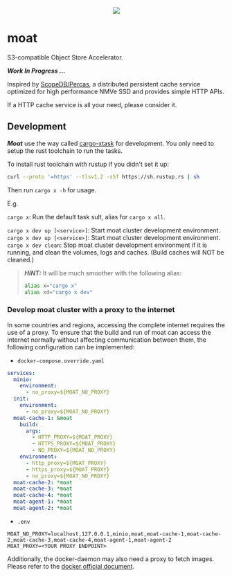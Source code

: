 <p align="center">
    <img src="https://raw.githubusercontent.com/mrcroxx/moat/main/etc/logo/slogan.svg" />
</p>

# moat

S3-compatible Object Store Accelerator.

***Work In Progress ...***

Inspired by [ScopeDB/Percas](https://github.com/scopedb/percas), a distributed persistent cache service optimized for high performance NMVe SSD and provides simple HTTP APIs.

If a HTTP cache service is all your need, please consider it.

## Development

***Moat*** use the way called [cargo-xtask](https://github.com/matklad/cargo-xtask) for development. You only need to setup the rust toolchain to run the tasks.

To install rust toolchain with rustup if you didn't set it up:

```sh
curl --proto '=https' --tlsv1.2 -sSf https://sh.rustup.rs | sh
```

Then run `cargo x -h` for usage.

E.g.

`cargo x`: Run the default task sult, alias for `cargo x all`.

`cargo x dev up [<service>]`: Start moat cluster development environment.
`cargo x dev up [<service>]`: Start moat cluster development environment.
`cargo x dev clean`: Stop moat cluster development environment if it is running, and clean the volumes, logs and caches. (Build caches will NOT be cleaned.)

> ***HINT:*** It will be much smoother with the following alias:
>
> ```sh
> alias x="cargo x"
> alias xd="cargo x dev"
> ```

### Develop moat cluster with a proxy to the internet

In some countries and regions, accessing the complete internet requires the use of a proxy. To ensure that the build and run of moat can access the internet normally without affecting communication between them, the following configuration can be implemented:

- `docker-compose.override.yaml`

```yaml
services:
  minio:
    environment:
      - no_proxy=${MOAT_NO_PROXY}
  init:
    environment:
      - no_proxy=${MOAT_NO_PROXY}
  moat-cache-1: &moat
    build:
      args:
        - HTTP_PROXY=${MOAT_PROXY}
        - HTTPS_PROXY=${MOAT_PROXY}
        - NO_PROXY=${MOAT_NO_PROXY}
    environment:
      - http_proxy=${MOAT_PROXY}
      - https_proxy=${MOAT_PROXY}
      - no_proxy=${MOAT_NO_PROXY}
  moat-cache-2: *moat
  moat-cache-3: *moat
  moat-cache-4: *moat
  moat-agent-1: *moat
  moat-agent-2: *moat

```

- `.env`

```properties
MOAT_NO_PROXY=localhost,127.0.0.1,minio,moat,moat-cache-1,moat-cache-2,moat-cache-3,moat-cache-4,moat-agent-1,moat-agent-2
MOAT_PROXY=<YOUR PROXY ENDPOINT>
```

Additionally, the docker-daemon may also need a proxy to fetch images. Please refer to the [docker official document](https://docs.docker.com/engine/cli/proxy/).